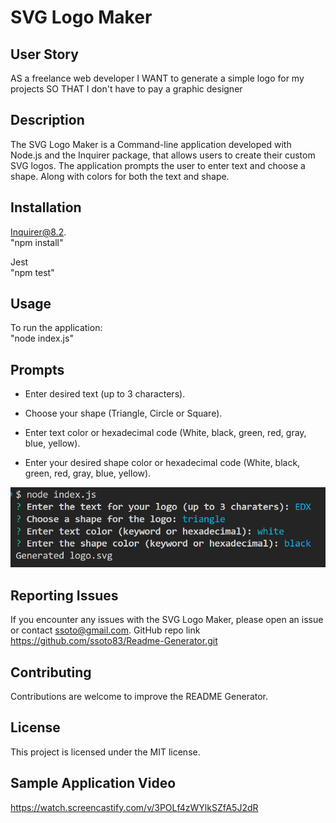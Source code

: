 # SVG Logo Maker

## User Story
AS a freelance web developer
I WANT to generate a simple logo for my projects
SO THAT I don't have to pay a graphic designer

## Description

The SVG Logo Maker is a Command-line application developed with Node.js and the Inquirer package, that allows users to create their custom SVG logos. The application prompts the user to enter text and choose a shape. Along with colors for both the text and shape.

## Installation
Inquirer@8.2.  
"npm install"


Jest  
"npm test"

## Usage
To run the application:  
"node index.js"

## Prompts
* Enter desired text (up to 3 characters). 

* Choose your shape (Triangle, Circle or Square).

* Enter text color or hexadecimal code (White, black, green, red, gray, blue, yellow).  

* Enter your desired shape color or hexadecimal code  (White, black, green, red, gray, blue, yellow).    


![Alt text](./assets/prompts-sample.png)

## Reporting Issues
If you encounter any issues with the SVG Logo Maker, please open an issue or contact ssoto@gmail.com. 
GitHub repo link https://github.com/ssoto83/Readme-Generator.git

## Contributing
Contributions are welcome to improve the README Generator. 

## License
This project is licensed under the MIT license.

## Sample Application Video

https://watch.screencastify.com/v/3POLf4zWYlkSZfA5J2dR
